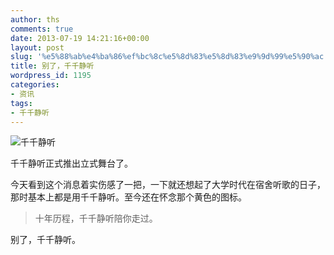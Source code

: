 ```yaml
---
author: ths
comments: true
date: 2013-07-19 14:21:16+00:00
layout: post
slug: '%e5%88%ab%e4%ba%86%ef%bc%8c%e5%8d%83%e5%8d%83%e9%9d%99%e5%90%ac'
title: 别了，千千静听
wordpress_id: 1195
categories:
- 资讯
tags:
- 千千静听
---
```


![千千静听](http://img03.taobaocdn.com/imgextra/i3/63715616/T2uxQEXj4XXXXXXXXX_!!63715616.png)





千千静听正式推出立式舞台了。





今天看到这个消息着实伤感了一把，一下就还想起了大学时代在宿舍听歌的日子，那时基本上都是用千千静听。至今还在怀念那个黄色的图标。





> 
  
> 
> 十年历程，千千静听陪你走过。
> 
> 






别了，千千静听。



